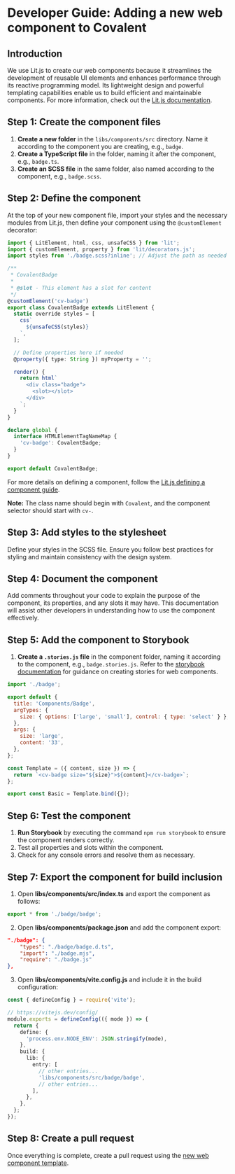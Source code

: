 # Developer Guide: Adding a new web component to Covalent

## Introduction

We use Lit.js to create our web components because it streamlines the development of reusable UI elements and enhances performance through its reactive programming model. Its lightweight design and powerful templating capabilities enable us to build efficient and maintainable components. For more information, check out the [Lit.js documentation](https://lit.dev/).

## Step 1: Create the component files

1. **Create a new folder** in the `libs/components/src` directory. Name it according to the component you are creating, e.g., `badge`.
2. **Create a TypeScript file** in the folder, naming it after the component, e.g., `badge.ts`.
3. **Create an SCSS file** in the same folder, also named according to the component, e.g., `badge.scss`.

## Step 2: Define the component

At the top of your new component file, import your styles and the necessary modules from Lit.js, then define your component using the `@customElement` decorator:

```typescript
import { LitElement, html, css, unsafeCSS } from 'lit';
import { customElement, property } from 'lit/decorators.js';
import styles from './badge.scss?inline'; // Adjust the path as needed

/**
 * CovalentBadge
 *
 * @slot - This element has a slot for content
 */
@customElement('cv-badge')
export class CovalentBadge extends LitElement {
  static override styles = [
    css`
      ${unsafeCSS(styles)}
    `,
  ];

  // Define properties here if needed
  @property({ type: String }) myProperty = '';

  render() {
    return html`
      <div class="badge">
        <slot></slot>
      </div>
    `;
  }
}

declare global {
  interface HTMLElementTagNameMap {
    'cv-badge': CovalentBadge;
  }
}

export default CovalentBadge;
```

For more details on defining a component, follow the [Lit.js defining a component guide](https://lit.dev/docs/components/defining/).

**Note:** The class name should begin with `Covalent`, and the component selector should start with `cv-`.

## Step 3: Add styles to the stylesheet

Define your styles in the SCSS file. Ensure you follow best practices for styling and maintain consistency with the design system.

## Step 4: Document the component

Add comments throughout your code to explain the purpose of the component, its properties, and any slots it may have. This documentation will assist other developers in understanding how to use the component effectively.

## Step 5: Add the component to Storybook

1. **Create a `.stories.js` file** in the component folder, naming it according to the component, e.g., `badge.stories.js`. Refer to the [storybook documentation](https://storybook.js.org/docs/7/writing-stories) for guidance on creating stories for web components.

```javascript
import './badge';

export default {
  title: 'Components/Badge',
  argTypes: {
    size: { options: ['large', 'small'], control: { type: 'select' } },
  },
  args: {
    size: 'large',
    content: '33',
  },
};

const Template = ({ content, size }) => {
  return `<cv-badge size="${size}">${content}</cv-badge>`;
};

export const Basic = Template.bind({});
```

## Step 6: Test the component

1. **Run Storybook** by executing the command `npm run storybook` to ensure the component renders correctly.
2. Test all properties and slots within the component.
3. Check for any console errors and resolve them as necessary.

## Step 7: Export the component for build inclusion

1. Open **libs/components/src/index.ts** and export the component as follows:

```typescript
export * from './badge/badge';
```

2. Open **libs/components/package.json** and add the component export:

```json
"./badge": {
    "types": "./badge/badge.d.ts",
    "import": "./badge.mjs",
    "require": "./badge.js"
},
```

3. Open **libs/components/vite.config.js** and include it in the build configuration:

```typescript
const { defineConfig } = require('vite');

// https://vitejs.dev/config/
module.exports = defineConfig(({ mode }) => {
  return {
    define: {
      'process.env.NODE_ENV': JSON.stringify(mode),
    },
    build: {
      lib: {
        entry: [
          // other entries...
          'libs/components/src/badge/badge',
          // other entries...
        ],
      },
    },
  };
});
```

## Step 8: Create a pull request

Once everything is complete, create a pull request using the [new web component template](https://github.com/Teradata/covalent/tree/main/.github/NEW_WEB_COMPONENT_TEMPLATE.md).
